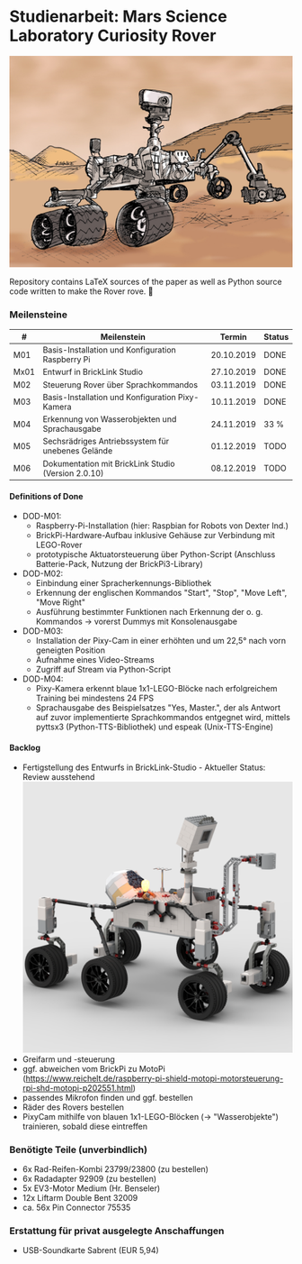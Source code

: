 
# Studienarbeit: Mars Science Laboratory Curiosity Rover

![alt text](Images/mars_rover.jpg "Mars Rover")

Repository contains LaTeX sources of the paper as well as Python source code written to make the Rover rove. :rocket:

### Meilensteine

| # | Meilenstein | Termin | Status |
| --- | --- | --- | --- |
| M01 | Basis-Installation und Konfiguration Raspberry Pi | 20.10.2019 | DONE |
| Mx01 | Entwurf in BrickLink Studio | 27.10.2019 | DONE |
| M02 | Steuerung Rover über Sprachkommandos | 03.11.2019 | DONE |
| M03 | Basis-Installation und Konfiguration Pixy-Kamera | 10.11.2019 | DONE |
| M04 | Erkennung von Wasserobjekten und Sprachausgabe | 24.11.2019 | 33 % |
| M05 | Sechsrädriges Antriebssystem für unebenes Gelände | 01.12.2019 | TODO |
| M06 | Dokumentation mit BrickLink Studio (Version 2.0.10) | 08.12.2019 | TODO |

#### Definitions of Done
- DOD-M01: 
  - Raspberry-Pi-Installation (hier: Raspbian for Robots von Dexter Ind.)
  - BrickPi-Hardware-Aufbau inklusive Gehäuse zur Verbindung mit LEGO-Rover
  - prototypische Aktuatorsteuerung über Python-Script (Anschluss Batterie-Pack, Nutzung der BrickPi3-Library)
- DOD-M02:
  - Einbindung einer Spracherkennungs-Bibliothek
  - Erkennung der englischen Kommandos "Start", "Stop", "Move Left", "Move Right"
  - Ausführung bestimmter Funktionen nach Erkennung der o. g. Kommandos -> vorerst Dummys mit Konsolenausgabe
- DOD-M03:
  - Installation der Pixy-Cam in einer erhöhten und um 22,5° nach vorn geneigten Position
  - Aufnahme eines Video-Streams
  - Zugriff auf Stream via Python-Script
- DOD-M04:
  - Pixy-Kamera erkennt blaue 1x1-LEGO-Blöcke nach erfolgreichem Training bei mindestens 24 FPS
  - Sprachausgabe des Beispielsatzes "Yes, Master.", der als Antwort auf zuvor implementierte Sprachkommandos entgegnet wird, mittels pyttsx3 (Python-TTS-Bibliothek) und espeak (Unix-TTS-Engine)

#### Backlog
- Fertigstellung des Entwurfs in BrickLink-Studio - Aktueller Status: Review ausstehend
![alt text](Images/Mars_Rover_Updated.png "Mars Rover Curiosity")
- Greifarm und -steuerung 
- ggf. abweichen vom BrickPi zu MotoPi (https://www.reichelt.de/raspberry-pi-shield-motopi-motorsteuerung-rpi-shd-motopi-p202551.html)
- passendes Mikrofon finden und ggf. bestellen
- Räder des Rovers bestellen
- PixyCam mithilfe von blauen 1x1-LEGO-Blöcken (-> "Wasserobjekte") trainieren, sobald diese eintreffen

### Benötigte Teile (unverbindlich)
- 6x Rad-Reifen-Kombi 23799/23800 (zu bestellen)
- 6x Radadapter 92909 (zu bestellen)
- 5x EV3-Motor Medium (Hr. Benseler)
- 12x Liftarm Double Bent 32009
- ca. 56x Pin Connector 75535

### Erstattung für privat ausgelegte Anschaffungen
- USB-Soundkarte Sabrent (EUR 5,94)
